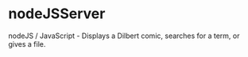 # nodeJSServer
nodeJS / JavaScript - Displays a Dilbert comic, searches for a term, or gives a file.
